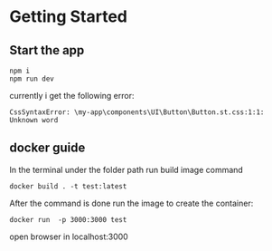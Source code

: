 # Getting Started

## Start the app
```
npm i
npm run dev
```

currently i get the following error:


`CssSyntaxError: \my-app\components\UI\Button\Button.st.css:1:1: Unknown word`

## docker guide


In the terminal under the folder path run build image command

```
docker build . -t test:latest
```

After the command is done run the image to create the container:
```
docker run  -p 3000:3000 test
```

open browser in localhost:3000






